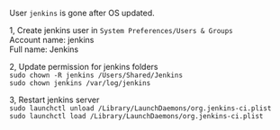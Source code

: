 
User `jenkins` is gone after OS updated. 

1, Create jenkins user in `System Preferences/Users & Groups`  
Account name: jenkins  
Full name: Jenkins  
  
2, Update permission for jenkins folders  
`sudo chown -R jenkins /Users/Shared/Jenkins`  
`sudo chown jenkins /var/log/jenkins`  

3, Restart jenkins server  
`sudo launchctl unload /Library/LaunchDaemons/org.jenkins-ci.plist`  
`sudo launchctl load /Library/LaunchDaemons/org.jenkins-ci.plist` 
